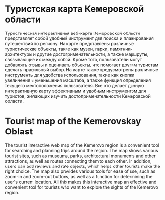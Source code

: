 # Туристская карта Кемеровской области
Туристическая интерактивная веб-карта Кемеровской области представляет собой удобный инструмент для поиска и планирования путешествий по региону. На карте представлены различные туристические объекты, такие как музеи, парки, памятники архитектуры и другие достопримечательности, а также маршруты, связывающие их между собой. Кроме того, пользователи могут добавлять отзывы и оценивать объекты, что помогает другим туристам сделать правильный выбор. На карте также предусмотрены различные инструменты для удобства использования, такие как кнопки увеличения и уменьшения масштаба, а также функция определения текущего местоположения пользователя. Все это делает данную интерактивную карту эффективным и удобным инструментом для туристов, желающих изучить достопримечательности Кемеровской области.

# Tourist map of the Kemerovskay Oblast
The tourist interactive web map of the Kemerovo region is a convenient tool for searching and planning trips around the region. The map shows various tourist sites, such as museums, parks, architectural monuments and other attractions, as well as routes connecting them to each other. In addition, users can add reviews and rate objects, which helps other tourists make the right choice. The map also provides various tools for ease of use, such as zoom-in and zoom-out buttons, as well as a function for determining the user's current location. All this makes this interactive map an effective and convenient tool for tourists who want to explore the sights of the Kemerovo region.
